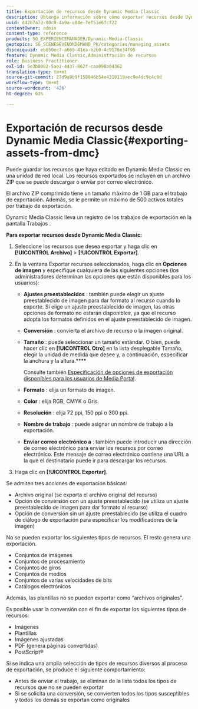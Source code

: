 ```yaml
---
title: Exportación de recursos desde Dynamic Media Classic
description: Obtenga información sobre cómo exportar recursos desde Dynamic Media Classic.
uuid: d42b7a73-80c0-4a9a-a04e-7ef53e6fcf22
contentOwner: admin
content-type: reference
products: SG_EXPERIENCEMANAGER/Dynamic-Media-Classic
geptopics: SG_SCENESEVENONDEMAND_PK/categories/managing_assets
discoiquuid: eb850ec7-a669-41ea-b2b0-4c9178e34f95
feature: Dynamic Media Classic,Administración de recursos
role: Business Practitioner
exl-id: 5e3b0002-5ae2-4437-862f-caa098b04362
translation-type: tm+mt
source-git-commit: 27d9a9b9f158846b54e4318119aec9e4dc9c4c0d
workflow-type: tm+mt
source-wordcount: '426'
ht-degree: 63%

---
```


# Exportación de recursos desde Dynamic Media Classic{#exporting-assets-from-dmc}

Puede guardar los recursos que haya editado en Dynamic Media Classic en una unidad de red local. Los recursos exportados se incluyen en un archivo ZIP que se puede descargar o enviar por correo electrónico.

El archivo ZIP comprimido tiene un tamaño máximo de 1 GB para el trabajo de exportación. Además, se le permite un máximo de 500 activos totales por trabajo de exportación.

Dynamic Media Classic lleva un registro de los trabajos de exportación en la pantalla Trabajos .

**Para exportar recursos desde Dynamic Media Classic:**

1. Seleccione los recursos que desea exportar y haga clic en **[!UICONTROL Archivo]** > **[!UICONTROL Exportar]**.
1. En la ventana Exportar recursos seleccionados, haga clic en **Opciones de imagen** y especifique cualquiera de las siguientes opciones (los administradores determinan las opciones que están disponibles para los usuarios):

   * **Ajustes preestablecidos** : también puede elegir un ajuste preestablecido de imagen para dar formato al recurso cuando lo exporte. Si elige un ajuste preestablecido de imagen, las otras opciones de formato no estarán disponibles, ya que el recurso adopta los formatos definidos en el ajuste preestablecido de imagen.

   * **Conversión** : convierta el archivo de recurso o la imagen original.

   * **Tamaño** : puede seleccionar un tamaño estándar. O bien, puede hacer clic en **[!UICONTROL Otro]** en la lista desplegable Tamaño, elegir la unidad de medida que desee y, a continuación, especificar la anchura y la altura.****

      Consulte también [Especificación de opciones de exportación disponibles para los usuarios de Media Portal](specifying-export-options-available-media.md#specifying_export_options_available_to_media_portal_users).

   * **Formato** : elija un formato de imagen.

   * **Color** : elija RGB, CMYK o Gris.

   * **Resolución** : elija 72 ppi, 150 ppi o 300 ppi.

   * **Nombre de trabajo** : puede asignar un nombre de trabajo a la exportación.

   * **Enviar correo electrónico a** : también puede introducir una dirección de correo electrónico para enviar los recursos por correo electrónico. Este mensaje de correo electrónico contiene una URL a la que el destinatario puede ir para descargar los recursos.

1. Haga clic en **[!UICONTROL Exportar]**.

Se admiten tres acciones de exportación básicas:

* Archivo original (se exporta el archivo original del recurso)
* Opción de conversión con un ajuste preestablecido (se utiliza un ajuste preestablecido de imagen para dar formato al recurso)
* Opción de conversión sin un ajuste preestablecido (se utiliza el cuadro de diálogo de exportación para especificar los modificadores de la imagen)

No se pueden exportar los siguientes tipos de recursos. El resto genera una exportación.

* Conjuntos de imágenes
* Conjuntos de procesamiento
* Conjuntos de giros
* Conjuntos de medios
* Conjuntos de varias velocidades de bits
* Catálogos electrónicos

Además, las plantillas no se pueden exportar como “archivos originales”.

Es posible usar la conversión con el fin de exportar los siguientes tipos de recursos:

* Imágenes
* Plantillas
* Imágenes ajustadas
* PDF (genera páginas convertidas)
* PostScript®

Si se indica una amplia selección de tipos de recursos diversos al proceso de exportación, se produce el siguiente comportamiento:

* Antes de enviar el trabajo, se eliminan de la lista todos los tipos de recursos que no se pueden exportar
* Si se solicita una conversión, se convierten todos los tipos susceptibles y todos los demás se exportan como originales
